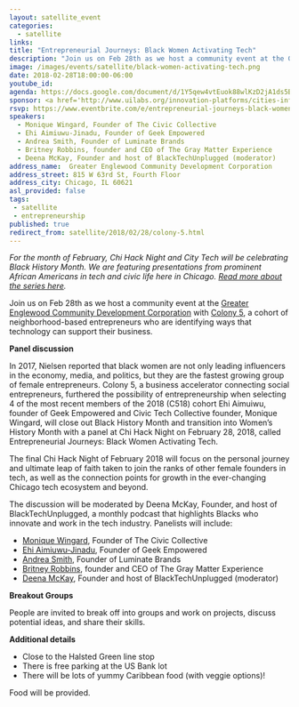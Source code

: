 ```yaml
---
layout: satellite_event
categories:
  - satellite
links:
title: "Entrepreneurial Journeys: Black Women Activating Tech"
description: "Join us on Feb 28th as we host a community event at the Greater Englewood Community Development Corporation with Colony 5, a cohort of neighborhood-based entrepreneurs who are identifying ways that technology can support their business. Our panel, Entrepreneurial Journeys: Black Women Activating Tech, will highlight the stories and experiences of four black women founders in Chicago."
image: /images/events/satellite/black-women-activating-tech.png
date: 2018-02-28T18:00:00-06:00
youtube_id:
agenda: https://docs.google.com/document/d/1Y5qew4vtEuok88wlKzD2jA1ds5BxurvFIZ_tEewIGY0/edit#
sponsor: <a href='http://www.uilabs.org/innovation-platforms/cities-infrastructure/'>City Tech</a>
rsvp: https://www.eventbrite.com/e/entrepreneurial-journeys-black-women-activating-tech-tickets-43145983799
speakers:
  - Monique Wingard, Founder of The Civic Collective
  - Ehi Aimiuwu-Jinadu, Founder of Geek Empowered
  - Andrea Smith, Founder of Luminate Brands
  - Britney Robbins, founder and CEO of The Gray Matter Experience
  - Deena McKay, Founder and host of BlackTechUnplugged (moderator)
address_name:  Greater Englewood Community Development Corporation
address_street: 815 W 63rd St, Fourth Floor
address_city: Chicago, IL 60621
asl_provided: false
tags: 
 - satellite
 - entrepreneurship
published: true
redirect_from: satellite/2018/02/28/colony-5.html
---
```


*For the month of February, Chi Hack Night and City Tech will be celebrating Black History Month. We are featuring presentations from prominent African Americans in tech and civic life here in Chicago. [Read more about the series here](https://chihacknight.org/blog/2018/02/02/introducing-black-history-month-speaker-series.html).*

Join us on Feb 28th as we host a community event at the [Greater Englewood Community Development Corporation](https://greaterenglewoodcdc.wordpress.com/) with [Colony 5](https://www.colonyfive.com/), a cohort of neighborhood-based entrepreneurs who are identifying ways that technology can support their business.

**Panel discussion**

In 2017, Nielsen reported that black women are not only leading influencers in the economy, media, and politics, but they are the fastest growing group of female entrepreneurs. Colony 5, a business accelerator connecting social entrepreneurs, furthered the possibility of entrepreneurship when selecting 4 of the most recent members of the 2018 (C518) cohort Ehi Aimuiwu, founder of Geek Empowered and Civic Tech Collective founder, Monique Wingard, will close out Black History Month and transition into Women’s History Month with a panel at Chi Hack Night on February 28, 2018, called Entrepreneurial Journeys: Black Women Activating Tech. 

The final Chi Hack Night of February 2018 will focus on the personal journey and ultimate leap of faith taken to join the ranks of other female founders in tech, as well as the connection points for growth in the ever-changing Chicago tech ecosystem and beyond. 

The discussion will be moderated by Deena McKay, Founder, and host of BlackTechUnplugged, a monthly podcast that highlights Blacks who innovate and work in the tech industry. Panelists will include:

* [Monique Wingard](https://moniquewingard.com/about/), Founder of The Civic Collective
* [Ehi Aimiuwu-Jinadu](https://modelviewculture.com/authors/ehi-aimiuwu-jinadu), Founder of Geek Empowered
* [Andrea Smith](https://www.facebook.com/luminatebrands/), Founder of Luminate Brands
* [Britney Robbins](https://www.linkedin.com/in/britneyrobbins/), founder and CEO of The Gray Matter Experience
* [Deena McKay](https://www.linkedin.com/in/deenamckay/), Founder and host of BlackTechUnplugged (moderator)

**Breakout Groups**

People are invited to break off into groups and work on projects, discuss potential ideas, and share their skills.

**Additional details**

* Close to the Halsted Green line stop
* There is free parking at the US Bank lot
* There will be lots of yummy Caribbean food (with veggie options)!

Food will be provided.
